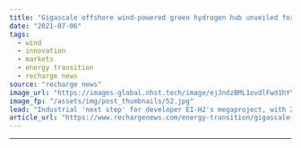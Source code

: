 ```yaml
---
title: "Gigascale offshore wind-powered green hydrogen hub unveiled for Ireland"
date: "2021-07-06"
tags: 
  - wind
  - innovation
  - markets
  - energy transition
  - recharge news
source: "recharge news"
image_url: "https://images-global.nhst.tech/image/ejJndzBML1ovdlFwd1hYYmdoOTRUczMxMlkvYVhOd29NR1ZDNTZ1SmlLOD0=/nhst/binary/f313d982c4950b018401ffcd0f391408"
image_fp: "/assets/img/post_thumbnails/52.jpg"
lead: "Industrial 'next step' for developer EI-H2's megaproject, with Zenith Energy signing up to develop site in Bantry Bay next to existing oil terminal"
article_url: "https://www.rechargenews.com/energy-transition/gigascale-offshore-wind-powered-green-hydrogen-hub-unveiled-for-ireland/2-1-1035832"
---
```


---
